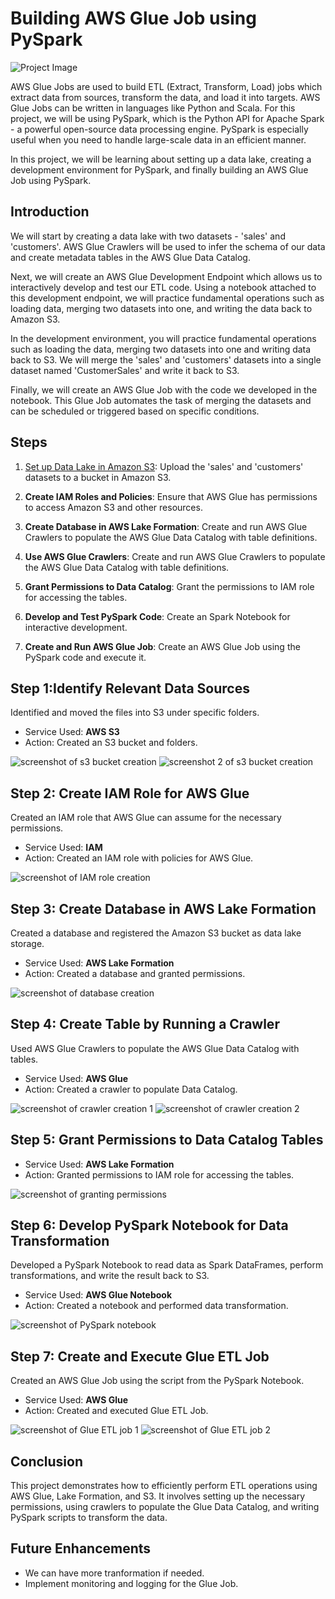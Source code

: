 # Building AWS Glue Job using PySpark

![Project Image](https://drive.google.com/uc?export=view&id=1QoHDUJlFZBOvTXkcxS5fK0R96aCn-sSc)

AWS Glue Jobs are used to build ETL (Extract, Transform, Load) jobs which extract data from sources, transform the data, and load it into targets. AWS Glue Jobs can be written in languages like Python and Scala. For this project, we will be using PySpark, which is the Python API for Apache Spark - a powerful open-source data processing engine. PySpark is especially useful when you need to handle large-scale data in an efficient manner.

In this project, we will be learning about setting up a data lake, creating a development environment for PySpark, and finally building an AWS Glue Job using PySpark.

## Introduction

We will start by creating a data lake with two datasets - 'sales' and 'customers'. AWS Glue Crawlers will be used to infer the schema of our data and create metadata tables in the AWS Glue Data Catalog.

Next, we will create an AWS Glue Development Endpoint which allows us to interactively develop and test our ETL code. Using a notebook attached to this development endpoint, we will practice fundamental operations such as loading data, merging two datasets into one, and writing the data back to Amazon S3.

In the development environment, you will practice fundamental operations such as loading the data, merging two datasets into one and writing data back to S3. We will merge the 'sales' and 'customers' datasets into a single dataset named 'CustomerSales' and write it back to S3.

Finally, we will create an AWS Glue Job with the code we developed in the notebook. This Glue Job automates the task of merging the datasets and can be scheduled or triggered based on specific conditions.


## Steps

1. [Set up Data Lake in Amazon S3](#Identify-Relevant-Data-Sources): Upload the 'sales' and 'customers' datasets to a bucket in Amazon S3.

2. **Create IAM Roles and Policies**: Ensure that AWS Glue has permissions to access Amazon S3 and other resources.

3. **Create Database in AWS Lake Formation**: Create and run AWS Glue Crawlers to populate the AWS Glue Data Catalog with table definitions.

4. **Use AWS Glue Crawlers**: Create and run AWS Glue Crawlers to populate the AWS Glue Data Catalog with table definitions.

5. **Grant Permissions to Data Catalog**: Grant the permissions to IAM role for accessing the tables.

6. **Develop and Test PySpark Code**: Create an Spark Notebook for interactive development.

7. **Create and Run AWS Glue Job**: Create an AWS Glue Job using the PySpark code and execute it.


## Step 1:Identify Relevant Data Sources

Identified and moved the files into S3 under specific folders.

- Service Used: **AWS S3**
- Action: Created an S3 bucket and folders.

![screenshot of s3 bucket creation](https://drive.google.com/uc?export=view&id=1twmj5eDL1bHTh29PQ8Ul8Ny8YILOz8aa)
![screenshot 2 of s3 bucket creation](https://drive.google.com/uc?export=view&id=1tok2MuMBFk71fW-rJPHPA9lMwukqbuM9)



## Step 2: Create IAM Role for AWS Glue

Created an IAM role that AWS Glue can assume for the necessary permissions.

- Service Used: **IAM**
- Action: Created an IAM role with policies for AWS Glue.

![screenshot of IAM role creation](https://drive.google.com/uc?export=view&id=1lMe4UwRnE_tdhB0kYpT_TAlKrBwndCWG)

## Step 3: Create Database in AWS Lake Formation

Created a database and registered the Amazon S3 bucket as data lake storage.

- Service Used: **AWS Lake Formation**
- Action: Created a database and granted permissions.

![screenshot of database creation](https://drive.google.com/uc?export=view&id=10nLHToaDoSqsdvYlT26vNvJJEz8fQuog)

## Step 4: Create Table by Running a Crawler

Used AWS Glue Crawlers to populate the AWS Glue Data Catalog with tables.

- Service Used: **AWS Glue**
- Action: Created a crawler to populate Data Catalog.

![screenshot of crawler creation 1](https://drive.google.com/uc?export=view&id=1jJYNWdIa2ea0taCmn2U3_4PJ1Td7fN0w)
![screenshot of crawler creation 2](https://drive.google.com/uc?export=view&id=11X-hcM0l2FfxSgazw8G_t4vNcLhld_vQ)


## Step 5: Grant Permissions to Data Catalog Tables

- Service Used: **AWS Lake Formation**
- Action: Granted permissions to IAM role for accessing the tables.

![screenshot of granting permissions](https://drive.google.com/uc?export=view&id=1mII7F5fdDp_NF6ewesFt0EZEsrSpPG0k)

## Step 6: Develop PySpark Notebook for Data Transformation

Developed a PySpark Notebook to read data as Spark DataFrames, perform transformations, and write the result back to S3.

- Service Used: **AWS Glue Notebook**
- Action: Created a notebook and performed data transformation.

![screenshot of PySpark notebook](https://drive.google.com/uc?export=view&id=1nTJi2Z5xbrR4BqgRqi7TRyHFe4mPNN8x)

## Step 7: Create and Execute Glue ETL Job

Created an AWS Glue Job using the script from the PySpark Notebook.

- Service Used: **AWS Glue**
- Action: Created and executed Glue ETL Job.

![screenshot of Glue ETL job 1](https://drive.google.com/uc?export=view&id=1dQxK4tQvk4fk1eb1L6QR_Qv03noQBNCT)
![screenshot of Glue ETL job 2](https://drive.google.com/uc?export=view&id=17rtALHaeDzY_xz4p6hJm87aRKvxTXFXZ)

## Conclusion

This project demonstrates how to efficiently perform ETL operations using AWS Glue, Lake Formation, and S3. It involves setting up the necessary permissions, using crawlers to populate the Glue Data Catalog, and writing PySpark scripts to transform the data.

## Future Enhancements

- We can have more tranformation if needed.
- Implement monitoring and logging for the Glue Job.

